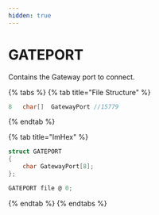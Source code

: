 ```yaml
---
hidden: true
---
```


# GATEPORT

Contains the Gateway port to connect.

{% tabs %}
{% tab title="File Structure" %}
```csharp
8   char[]  GatewayPort //15779
```
{% endtab %}

{% tab title="ImHex" %}
```c
struct GATEPORT
{
    char GatewayPort[8];
};

GATEPORT file @ 0;
```
{% endtab %}
{% endtabs %}
